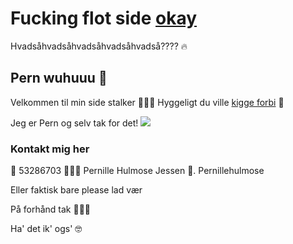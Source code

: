 # Fucking flot side [okay](https://www.youtube.com/watch?v=hxZkXdJ4kmg)
Hvadsåhvadsåhvadsåhvadsåhvadså???? 🔥

## Pern wuhuuu 🥳
Velkommen til min side stalker 🙋🏼‍♀️
Hyggeligt du ville [kigge forbi](https://www.youtube.com/watch?v=GKmfUoqRxno) 💃

Jeg er Pern og selv tak for det! <IMG SRC=(https://www.instagram.com/p/BgrTeFigXQq/)>


### Kontakt mig her

📲  53286703
👩🏼‍💻  Pernille Hulmose Jessen
📸. Pernillehulmose
  
Eller faktisk bare please lad vær

På forhånd tak 💁🏼‍♀️

Ha' det ik' ogs' 🤓
